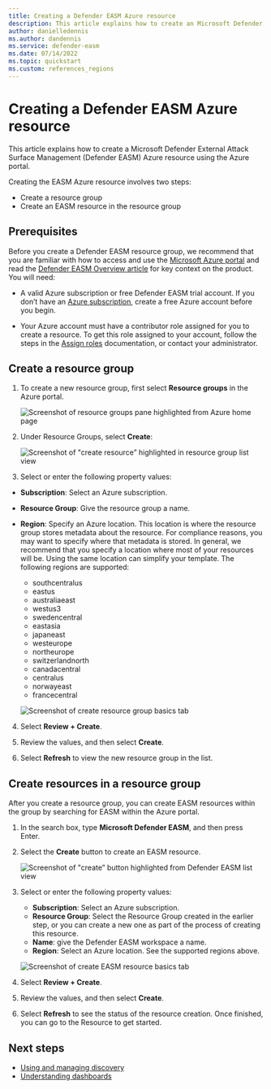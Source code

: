 ```yaml
---
title: Creating a Defender EASM Azure resource
description: This article explains how to create an Microsoft Defender External Attack Surface Management (Defender EASM) Azure resource using the Azure portal.
author: danielledennis
ms.author: dandennis
ms.service: defender-easm
ms.date: 07/14/2022
ms.topic: quickstart
ms.custom: references_regions
---
```


# Creating a Defender EASM Azure resource

This article explains how to create a Microsoft Defender External Attack Surface Management (Defender EASM) Azure resource using the Azure portal.

Creating the EASM Azure resource involves two steps:

- Create a resource group
- Create an EASM resource in the resource group

## Prerequisites

Before you create a Defender EASM resource group, we recommend that you are familiar with how to access and use the [Microsoft Azure portal](https://portal.azure.com/) and read the [Defender EASM Overview article](index.md) for key context on the product. You will need:

- A valid Azure subscription or free Defender EASM trial account. If you don’t have an [Azure subscription](../guides/developer/azure-developer-guide.md#understanding-accounts-subscriptions-and-billing), create a free Azure account before you begin.

- Your Azure account must have a contributor role assigned for you to create a resource. To get this role assigned to your account, follow the steps in the [Assign roles](../role-based-access-control/role-assignments-steps.md) documentation, or contact your administrator.


## Create a resource group

1. To create a new resource group, first select **Resource groups** in the Azure portal.

    ![Screenshot of resource groups pane highlighted from Azure home page](media/QuickStart-1.png)

2. Under Resource Groups, select **Create**:

    ![Screenshot of "create resource” highlighted in resource group list view](media/QuickStart-2.png)

3. Select or enter the following property values:

- **Subscription**: Select an Azure subscription.
- **Resource Group**: Give the resource group a name.
- **Region**: Specify an Azure location. This location is where the resource group stores metadata about the resource. For compliance reasons, you may want to specify where that metadata is stored. In general, we recommend that you specify a location where most of your resources will be. Using the same location can simplify your template. The following regions are supported: 
  -  southcentralus
  -  eastus
  -  australiaeast
  -  westus3 
  -  swedencentral
  -  eastasia
  -  japaneast
  -  westeurope
  -  northeurope
  -  switzerlandnorth
  -  canadacentral
  -  centralus
  -  norwayeast
  -  francecentral

    ![Screenshot of create resource group basics tab](media/QuickStart-3.png)

4. Select **Review + Create**.

5. Review the values, and then select **Create**.

6. Select **Refresh** to view the new resource group in the list.

## Create resources in a resource group

After you create a resource group, you can create EASM resources within the group by searching for EASM within the Azure portal. 

  
1. In the search box, type **Microsoft Defender EASM**, and then press Enter.

2. Select the **Create** button to create an EASM resource.

    ![Screenshot of "create” button highlighted from Defender EASM list view](media/QuickStart-5.png)

3. Select or enter the following property values:

   - **Subscription**: Select an Azure subscription.
   - **Resource Group**: Select the Resource Group created in the earlier step, or you can create a new one as part of the process of creating this resource.
   - **Name**: give the Defender EASM workspace a name.
   - **Region**: Select an Azure location. See the supported regions above. 


    ![Screenshot of create EASM resource basics tab](media/QuickStart-6.png)

4. Select **Review + Create**.

5. Review the values, and then select **Create**.

6. Select **Refresh** to see the status of the resource creation. Once finished, you can go to the Resource to get started.

## Next steps

- [Using and managing discovery](using-and-managing-discovery.md)
- [Understanding dashboards](understanding-dashboards.md)




